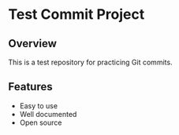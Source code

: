 # Test Commit Project

## Overview
This is a test repository for practicing Git commits.

## Features
- Easy to use
- Well documented
- Open source
